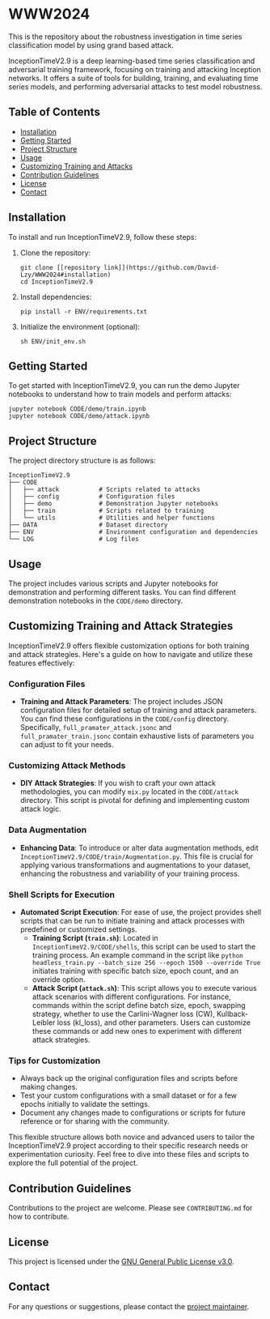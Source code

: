 # WWW2024
This is the repository about the robustness investigation in time series classification model by using grand based attack.

InceptionTimeV2.9 is a deep learning-based time series classification and adversarial training framework, focusing on training and attacking Inception networks. It offers a suite of tools for building, training, and evaluating time series models, and performing adversarial attacks to test model robustness.

## Table of Contents

- [Installation](#installation)
- [Getting Started](#getting-started)
- [Project Structure](#project-structure)
- [Usage](#usage)
- [Customizing Training and Attacks](#customizing-training-and-attacks)
- [Contribution Guidelines](#contribution-guidelines)
- [License](#license)
- [Contact](#contact)

## Installation

To install and run InceptionTimeV2.9, follow these steps:

1. Clone the repository:
   ```
   git clone [[repository link]](https://github.com/David-Lzy/WWW2024#installation)
   cd InceptionTimeV2.9
   ```

2. Install dependencies:
   ```
   pip install -r ENV/requirements.txt
   ```

3. Initialize the environment (optional):
   ```
   sh ENV/init_env.sh
   ```

## Getting Started

To get started with InceptionTimeV2.9, you can run the demo Jupyter notebooks to understand how to train models and perform attacks:

```
jupyter notebook CODE/demo/train.ipynb
jupyter notebook CODE/demo/attack.ipynb
```

## Project Structure

The project directory structure is as follows:

```
InceptionTimeV2.9
├── CODE
│   ├── attack           # Scripts related to attacks
│   ├── config           # Configuration files
│   ├── demo             # Demonstration Jupyter notebooks
│   ├── train            # Scripts related to training
│   └── utils            # Utilities and helper functions
├── DATA                 # Dataset directory
├── ENV                  # Environment configuration and dependencies
└── LOG                  # Log files
```

## Usage

The project includes various scripts and Jupyter notebooks for demonstration and performing different tasks. You can find different demonstration notebooks in the `CODE/demo` directory.

## Customizing Training and Attack Strategies

InceptionTimeV2.9 offers flexible customization options for both training and attack strategies. Here's a guide on how to navigate and utilize these features effectively:

### Configuration Files
- **Training and Attack Parameters**: The project includes JSON configuration files for detailed setup of training and attack parameters. You can find these configurations in the `CODE/config` directory. Specifically, `full_pramater_attack.jsonc` and `full_pramater_train.jsonc` contain exhaustive lists of parameters you can adjust to fit your needs.

### Customizing Attack Methods
- **DIY Attack Strategies**: If you wish to craft your own attack methodologies, you can modify `mix.py` located in the `CODE/attack` directory. This script is pivotal for defining and implementing custom attack logic.

### Data Augmentation
- **Enhancing Data**: To introduce or alter data augmentation methods, edit `InceptionTimeV2.9/CODE/train/Augmentation.py`. This file is crucial for applying various transformations and augmentations to your dataset, enhancing the robustness and variability of your training process.

### Shell Scripts for Execution
- **Automated Script Execution**: For ease of use, the project provides shell scripts that can be run to initiate training and attack processes with predefined or customized settings.
  - **Training Script (`train.sh`)**: Located in `InceptionTimeV2.9/CODE/shells`, this script can be used to start the training process. An example command in the script like `python headless_train.py --batch_size 256 --epoch 1500 --override True` initiates training with specific batch size, epoch count, and an override option.
  - **Attack Script (`attack.sh`)**: This script allows you to execute various attack scenarios with different configurations. For instance, commands within the script define batch size, epoch, swapping strategy, whether to use the Carlini-Wagner loss (CW), Kullback-Leibler loss (kl_loss), and other parameters. Users can customize these commands or add new ones to experiment with different attack strategies.

### Tips for Customization
- Always back up the original configuration files and scripts before making changes.
- Test your custom configurations with a small dataset or for a few epochs initially to validate the settings.
- Document any changes made to configurations or scripts for future reference or for sharing with the community.

This flexible structure allows both novice and advanced users to tailor the InceptionTimeV2.9 project according to their specific research needs or experimentation curiosity. Feel free to dive into these files and scripts to explore the full potential of the project.

## Contribution Guidelines

Contributions to the project are welcome. Please see `CONTRIBUTING.md` for how to contribute.

## License

This project is licensed under the [GNU General Public License v3.0](LICENSE).

## Contact

For any questions or suggestions, please contact the [project maintainer](mailto:your-email@example.com).
